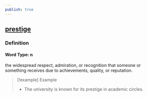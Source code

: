 ```yaml
---
publish: true
---
```


## [prestige](https://dictionary.cambridge.org/dictionary/english/prestige)

### Definition
#### Word Type: n
the widespread respect, admiration, or recognition that someone or something receives due to achievements, quality, or reputation.

>[!example] Example
> - The university is known for its prestige in academic circles.
